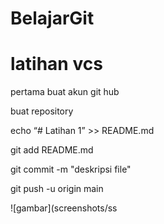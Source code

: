 # BelajarGit
<h1>latihan vcs</h1>
<p>pertama buat akun git hub<a/p>
  <p>buat repository</p>
  <p>echo “# Latihan 1” >> README.md</p>
  <p>git add README.md</p>
  <p>git commit -m "deskripsi file" </p>
  <p>git push -u origin main</p>
  
![gambar](screenshots/ss
